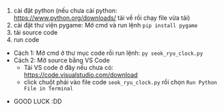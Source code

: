1. cài đặt python (nếu chưa cài python: https://www.python.org/downloads/ tải về rồi chạy file vừa tải)
2. cài đặt thư viện pygame: Mở cmd và run lệnh `pip install pygame`
3. tải source code
4. run code
* Cách 1: Mở cmd ở thư mục code rồi run lệnh: `py seok_ryu_clock.py`
* Cách 2: Mở source bằng VS Code
    * Tải VS code ở đây nếu chưa có: https://code.visualstudio.com/download
    * click chuột phải vào file code `seok_ryu_clock.py` rồi chọn `Run Python File in Terminal`
- GOOD LUCK :DD